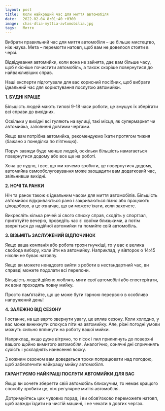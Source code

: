 ```yaml
---
layout: post
title:  Коли найкращий час для миття автомобіля
date:   2022-02-04 8:01:40 +0300
image:  chas-dlia-myttia-avtomobilia.jpg
tags:   Миття 
---
```


Вибрати правильний час для миття автомобіля – це більше мистецтво, ніж наука. Мета – перемогти натовп, щоб вам не довелося стояти в черзі. 

Відвідування автомийки, коли вона не зайнята, дає вам більше часу, щоб якісніше почистити автомобіль, а також скоріше повернутися до найважливіших справ.

Наші експерти підготували для вас корисний посібник, щоб вибрати ідеальний час для користування послугою автомийки.

**1. БУДНІ КРАЩЕ**

Більшість людей мають типові 9-18 часи роботи, це змушує їх зберігати всі справи до вихідних. 

Оскільки у вихідні всі гуляють на вулиці, такі місця, як супермаркет чи автомийка, заповнені довгими чергами.

Якщо вам потрібна автомийка, рекомендуємо їхати протягом тижня (бажано з понеділка по п’ятницю). 

Поруч завжди буде менше людей, оскільки більшість намагається повернутися додому або все ще на роботі. 

Хоча це нудно, і все, що ми хочемо зробити, це повернутися додому, автомийка самообслуговування може заощадити вам додатковий час, звільнивши вихідні.

**2. НОЧІ ТА РАНКИ**

Ніч та ранок також є ідеальним часом для миття автомобілів. Більшість автомийок відкриваються рано і закриваються пізно або працюють цілодобово, а це означає, що ви можете їхати, коли захочете. 

Викресліть кілька речей зі свого списку справ, сходіть у спортзал, приготуйте вечерю, проведіть час зі своїми близькими, а потім зверніться до надійної автомийки та помийте свій автомобіль.

**3. ВІЗЬМІТЬ ЗАСЛУЖЕНИЙ ВІДПОЧИНОК**

Якщо ваша компанія або робота трохи гнучкіші, то у вас є велика свобода вибору, коли йти на автомийку. Наприклад, у вівторок о 14:45 ніколи не буває натовпу. 

Якщо ви можете ненадовго вийти з роботи в нестандартний час, ви справді можете подолати всі перепони. 

Більшість людей дійсно люблять мити свої автомобілі або спостерігати, як вони проходять повну мийку. 

Просто пам’ятайте, що це може бути гарною перервою в особливо напружений день!

**4. ЗАЛЕЖНО ВІД СЕЗОНУ**

І останнє, на що варто звернути увагу, це вплив сезону. Коли холодно, у вас може виникнути спокуса піти на автомийку. Але, різні погодні умови можуть сильно вплинути на роботу вашої мийки. 

Наприклад, якщо дуже вітряно, то пісок і пил прилипнуть до поверхні вашого щойно вимитого автомобіля. Аналогічно, сонячні дні спричинять сухість і ускладнять нанесення воску. 

З кожним сезоном вам доведеться трохи попрацювати над погодою, щоб забезпечити найкращу мийку автомобіля.

**ГАРАНТУЄМО НАЙКРАЩІ ПОСЛУГИ АВТОМИЙКИ ДЛЯ ВАС**

Якщо ви хочете зберегти свій автомобіль блискучим, то немає кращого способу зробити це, ніж регулярне миття автомобіля.

Дотримуйтесь цих чудових порад, і ви обов’язково переможете натовп, щоб завжди їздити на чистій машині, і не чекати в довгих чергах.
